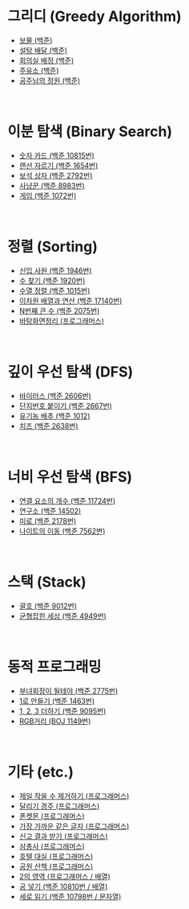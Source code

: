 # 그리디 (Greedy Algorithm)
- [보물 (백준)](https://xkdl780.tistory.com/31)
- [설탕 배달 (백준)](https://xkdl780.tistory.com/32)
- [회의실 배정 (백준)](https://xkdl780.tistory.com/33)
- [주유소 (백준)](https://xkdl780.tistory.com/34)
- [공주님의 정원 (백준)](https://xkdl780.tistory.com/35)

</br>

# 이분 탐색 (Binary Search)
- [숫자 카드 (백준 10815번)](https://xkdl780.tistory.com/36)
- [랜선 자르기 (백준 1654번)](https://xkdl780.tistory.com/37)
- [보석 상자 (백준 2792번)](https://xkdl780.tistory.com/39)
- [사냥꾼 (백준 8983번)](https://xkdl780.tistory.com/40)
- [게임 (백준 1072번)](https://xkdl780.tistory.com/42)

</br>

# 정렬 (Sorting)
- [신입 사원 (백준 1946번)](https://xkdl780.tistory.com/44)
- [수 찾기 (백준 1920번)](https://xkdl780.tistory.com/45)
- [수열 정렬 (백준 1015번)](https://xkdl780.tistory.com/47)
- [이차원 배열과 연산 (백준 17140번)](https://xkdl780.tistory.com/49)
- [N번째 큰 수 (백준 2075번)](https://xkdl780.tistory.com/50)
- [바탕화면정리 (프로그래머스)](https://xkdl780.tistory.com/58)  

</br>

# 깊이 우선 탐색 (DFS)
- [바이러스 (백준 2606번)](https://xkdl780.tistory.com/51)
- [단지번호 붙이기 (백준 2667번)](https://xkdl780.tistory.com/55)
- [유기농 배추 (백준 1012)](https://xkdl780.tistory.com/56)
- [치즈 (백준 2638번)](https://xkdl780.tistory.com/65)


</br>

# 너비 우선 탐색 (BFS)
- [연결 요소의 개수 (백준 11724번)](https://xkdl780.tistory.com/69)
- [연구소 (백준 14502)](https://xkdl780.tistory.com/71)
- [미로 (백준 2178번)](https://xkdl780.tistory.com/76)
- [나이트의 이동 (백준 7562번)](https://xkdl780.tistory.com/78)


</br>

# 스택 (Stack)
- [괄호 (백준 9012번)](https://xkdl780.tistory.com/62)
- [균형잡힌 세상 (백준 4949번)](https://xkdl780.tistory.com/64)

</br>

# 동적 프로그래밍
- [부녀회장이 될테야 (백준 2775번)](https://xkdl780.tistory.com/80)
- [1로 만들기 (백준 1463번)](https://xkdl780.tistory.com/82)
- [1, 2, 3 더하기 (백준 9095번)](https://xkdl780.tistory.com/83)
- [RGB거리 (BOJ 1149번)](https://xkdl780.tistory.com/86)

</br>

# 기타 (etc.)
- [제일 작을 수 제거하기 (프로그래머스)](https://xkdl780.tistory.com/19)
- [달리기 경주 (프로그래머스)](https://xkdl780.tistory.com/21)
- [폰켓몬 (프로그래머스)](https://xkdl780.tistory.com/22)
- [가장 가까운 같은 글자 (프로그래머스)](https://xkdl780.tistory.com/24)
- [신고 결과 받기 (프로그래머스)](https://xkdl780.tistory.com/25)
- [삼총사 (프로그래머스)](https://xkdl780.tistory.com/26)
- [호텔 대실 (프로그래머스)](https://xkdl780.tistory.com/29)
- [공원 산책 (프로그래머스)](https://xkdl780.tistory.com/30)
- [2의 영역 (프로그래머스 / 배열)](https://xkdl780.tistory.com/59)
- [공 넣기 (백준 10810번 / 배열)](https://xkdl780.tistory.com/60)
- [세로 읽기 (백준 10798번 / 문자열)](https://xkdl780.tistory.com/63)